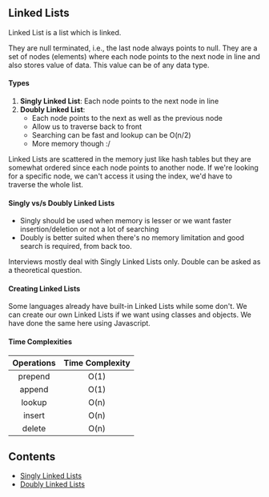 ## Linked Lists

Linked List is a list which is linked.

They are null terminated, i.e., the last node always points to null. They are a set of nodes (elements) where each node points to the next node in line and also stores value of data. This value can be of any data type.

#### Types

1. **Singly Linked List**: Each node points to the next node in line
2. **Doubly Linked List**:
   - Each node points to the next as well as the previous node
   - Allow us to traverse back to front
   - Searching can be fast and lookup can be O(n/2)
   - More memory though :/

Linked Lists are scattered in the memory just like hash tables but they are somewhat ordered since each node points to another node. If we're looking for a specific node, we can't access it using the index, we'd have to traverse the whole list.

#### Singly vs/s Doubly Linked Lists

- Singly should be used when memory is lesser or we want faster insertion/deletion or not a lot of searching
- Doubly is better suited when there's no memory limitation and good search is required, from back too.

Interviews mostly deal with Singly Linked Lists only. Double can be asked as a theoretical question.

#### Creating Linked Lists

Some languages already have built-in Linked Lists while some don't. We can create our own Linked Lists if we want using classes and objects. We have done the same here using Javascript.

#### Time Complexities

| Operations | Time Complexity |
| :--------: | :-------------: |
|  prepend   |      O(1)       |
|   append   |      O(1)       |
|   lookup   |      O(n)       |
|   insert   |      O(n)       |
|   delete   |      O(n)       |

## Contents

- [Singly Linked Lists](./singly-linked-list.js)
- [Doubly Linked Lists](./doubly-linked-list.js)
